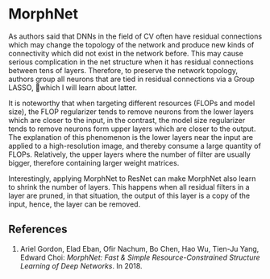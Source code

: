 # MorphNet

As authors said that DNNs in the field of CV often have residual connections which may change the topology of the network and produce new kinds of connectivity which did not exist in the network before. This may cause serious complication in the net structure when it has residual connections between tens of layers. Therefore, to preserve the network topology, authors group all neurons that are tied in residual connections via a Group LASSO, 🚩which I will learn about latter.

It is noteworthy that when targeting different resources (FLOPs and model size), the FLOP regularizer tends to remove neurons from the lower layers which are closer to the input, in the contrast, the model size regularizer tends to remove neurons form upper layers which are closer to the output. The explanation of this phenomenon is the lower layers near the input are applied to a high-resolution image, and thereby consume a large quantity of FLOPs. Relatively, the upper layers where the number of filter are usually bigger, therefore containing larger weight matrices.

Interestingly, applying MorphNet to ResNet can make MorphNet also learn to shrink the number of layers. This happens when all residual filters in a layer are pruned, in that situation, the output of this layer is a copy of the input, hence, the layer can be removed.


## References
1. Ariel Gordon, Elad Eban, Ofir Nachum, Bo Chen, Hao Wu, Tien-Ju Yang, Edward Choi: *MorphNet: Fast & Simple Resource-Constrained Structure Learning of Deep Networks*. In 2018.